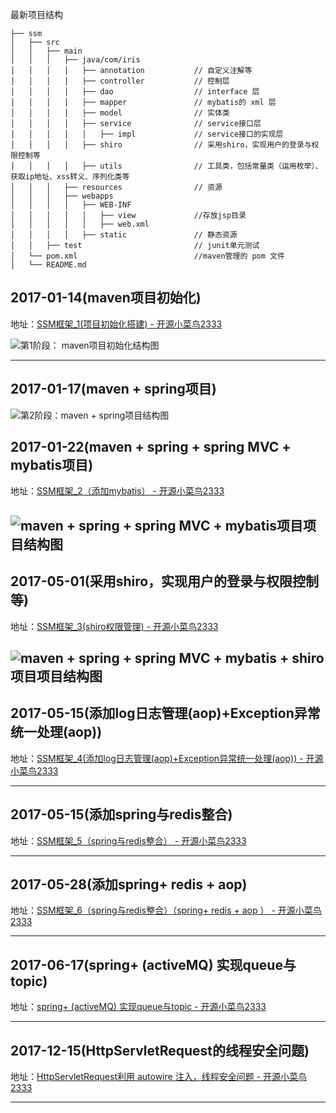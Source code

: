 最新项目结构

```
├── ssm
│   ├── src                  
│   │   ├── main                
│   │   │   ├── java/com/iris             
│   │   │   │   ├── annotation           // 自定义注解等
│   │   │   │   ├── controller           // 控制层
│   │   │   │   ├── dao                  // interface 层
│   │   │   │   ├── mapper               // mybatis的 xml 层
│   │   │   │   ├── model                // 实体类
│   │   │   │   ├── service              // service接口层
│   │   │   │   │   ├── impl             // service接口的实现层
│   │   │   │   ├── shiro                // 采用shiro，实现用户的登录与权限控制等
│   │   │   │   ├── utils                // 工具类，包括常量类（运用枚举）、获取ip地址、xss转义、序列化类等
│   │   │   ├── resources                // 资源
│   │   │   ├── webapps                 
│   │   │   │   ├── WEB-INF             
│   │   │   │   │   ├── view             //存放jsp目录
│   │   │   │   │   ├── web.xml          
│   │   │   │   ├── static               // 静态资源
│   │   ├── test                         // junit单元测试
│   └── pom.xml                          //maven管理的 pom 文件
│   └── README.md
```

## 2017-01-14(maven项目初始化)

地址：[SSM框架_1(项目初始化搭建) - 开源小菜鸟2333](https://my.oschina.net/u/3136014/blog/829433)

 ![第1阶段： maven项目初始化结构图](https://raw.githubusercontent.com/jiangcaijun/pictureAsset/HEAD/src/ssm_20170114/2017-01-16_104235.png)

---
## 2017-01-17(maven + spring项目)

![第2阶段：maven + spring项目结构图](https://raw.githubusercontent.com/jiangcaijun/pictureAsset/HEAD/src/ssm_20170114/2017-01-18_004214.png)
 
## 2017-01-22(maven + spring + spring MVC + mybatis项目)

地址：[SSM框架_2（添加mybatis） - 开源小菜鸟2333](https://my.oschina.net/u/3136014/blog/829455)

![maven + spring + spring MVC + mybatis项目项目结构图](https://raw.githubusercontent.com/jiangcaijun/pictureAsset/HEAD/src/ssm_20170114/2017-03-28.png)
---
## 2017-05-01(采用shiro，实现用户的登录与权限控制等)

地址：[SSM框架_3(shiro权限管理) - 开源小菜鸟2333](https://my.oschina.net/u/3136014/blog/903182)

![maven + spring + spring MVC + mybatis + shiro 项目项目结构图](https://raw.githubusercontent.com/jiangcaijun/pictureAsset/HEAD/src/ssm_20170114/shiro/2017-05-17_190619.png)
---
## 2017-05-15(添加log日志管理(aop)+Exception异常统一处理(aop))

地址：[SSM框架_4(添加log日志管理(aop)+Exception异常统一处理(aop)) - 开源小菜鸟2333](https://my.oschina.net/u/3136014/blog/904643)

---
## 2017-05-15(添加spring与redis整合)

地址：[SSM框架_5（spring与redis整合） - 开源小菜鸟2333](https://my.oschina.net/u/3136014/blog/993998)

---

## 2017-05-28(添加spring+ redis + aop)

地址：[SSM框架_6（spring与redis整合）（spring+ redis + aop ） - 开源小菜鸟2333](https://my.oschina.net/u/3136014/blog/994000)

---

## 2017-06-17(spring+ (activeMQ) 实现queue与topic)

地址：[spring+ (activeMQ) 实现queue与topic - 开源小菜鸟2333](https://my.oschina.net/u/3136014/blog/1021839)

---

## 2017-12-15(HttpServletRequest的线程安全问题)

地址：[HttpServletRequest利用 autowire 注入，线程安全问题 - 开源小菜鸟2333](https://my.oschina.net/u/3136014/blog/1590499)

---